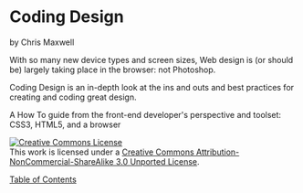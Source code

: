 Coding Design
=============

by Chris Maxwell

With so many new device types and screen sizes, Web design is (or should be) largely taking place in the browser: not Photoshop.

Coding Design is an in-depth look at the ins and outs and best practices for creating and coding great design.

A How To guide from the front-end developer's perspective and toolset:
CSS3, HTML5, and a browser


<a rel="license" href="http://creativecommons.org/licenses/by-nc-sa/3.0/">
  <img alt="Creative Commons License" style="border-width:0" src="http://i.creativecommons.org/l/by-nc-sa/3.0/88x31.png" /></a>
<br />This work is licensed under a
<a rel="license" href="http://creativecommons.org/licenses/by-nc-sa/3.0/">Creative Commons Attribution-NonCommercial-ShareAlike 3.0 Unported License</a>.


[Table of Contents][TOC]

[TOC]:                  https://github.com/maxxiimo/coding-design/blob/master/TOC.md#table-of-contents
